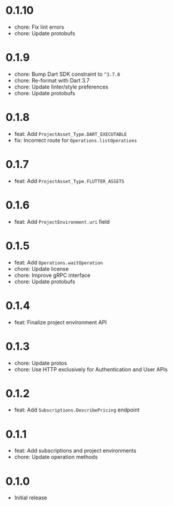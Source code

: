 # 0.1.10

- chore: Fix lint errors
- chore: Update protobufs

# 0.1.9

- chore: Bump Dart SDK constraint to `^3.7.0`
- chore: Re-format with Dart 3.7
- chore: Update linter/style preferences
- chore: Update protobufs

# 0.1.8

- feat: Add `ProjectAsset_Type.DART_EXECUTABLE`
- fix: Incorrect route for `Operations.listOperations`

# 0.1.7

- feat: Add `ProjectAsset_Type.FLUTTER_ASSETS`

# 0.1.6

- feat: Add `ProjectEnvironment.uri` field

# 0.1.5

- feat: Add `Operations.waitOperation`
- chore: Update license
- chore: Improve gRPC interface
- chore: Update protobufs

# 0.1.4

- feat: Finalize project environment API

# 0.1.3

- chore: Update protos
- chore: Use HTTP exclusively for Authentication and User APIs

# 0.1.2

- feat: Add `Subscriptions.DescribePricing` endpoint

# 0.1.1

- feat: Add subscriptions and project environments
- chore: Update operation methods

# 0.1.0

- Initial release
